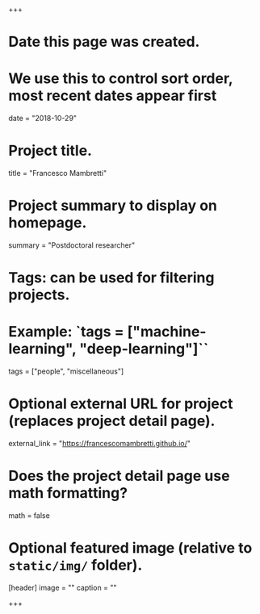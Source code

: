 +++
# Date this page was created.
# We use this to control sort order, most recent dates appear first
date = "2018-10-29"

# Project title.
title = "Francesco Mambretti"

# Project summary to display on homepage.
summary = "Postdoctoral researcher"

# Tags: can be used for filtering projects.
# Example: `tags = ["machine-learning", "deep-learning"]``
tags = ["people", "miscellaneous"]

# Optional external URL for project (replaces project detail page).
external_link = "https://francescomambretti.github.io/"

# Does the project detail page use math formatting?
math = false

# Optional featured image (relative to `static/img/` folder).
[header]
image = ""
caption = ""

+++
